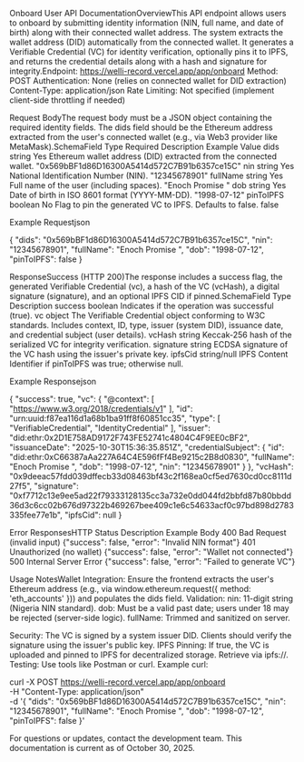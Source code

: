 Onboard User API DocumentationOverviewThis API endpoint allows users to onboard by submitting identity information (NIN, full name, and date of birth) along with their connected wallet address. The system extracts the wallet address (DID) automatically from the connected wallet. It generates a Verifiable Credential (VC) for identity verification, optionally pins it to IPFS, and returns the credential details along with a hash and signature for integrity.Endpoint: https://welli-record.vercel.app/app/onboard
Method: POST
Authentication: None (relies on connected wallet for DID extraction)
Content-Type: application/json
Rate Limiting: Not specified (implement client-side throttling if needed)

Request BodyThe request body must be a JSON object containing the required identity fields. The dids field should be the Ethereum address extracted from the user's connected wallet (e.g., via Web3 provider like MetaMask).SchemaField
Type
Required
Description
Example Value
dids
string
Yes
Ethereum wallet address (DID) extracted from the connected wallet.
"0x569bBF1d86D16300A5414d572C7B91b6357ce15C"
nin
string
Yes
National Identification Number (NIN).
"12345678901"
fullName
string
Yes
Full name of the user (including spaces).
"Enoch Promise "
dob
string
Yes
Date of birth in ISO 8601 format (YYYY-MM-DD).
"1998-07-12"
pinToIPFS
boolean
No
Flag to pin the generated VC to IPFS. Defaults to false.
false

Example Requestjson

{
  "dids": "0x569bBF1d86D16300A5414d572C7B91b6357ce15C",
  "nin": "12345678901",
  "fullName": "Enoch Promise ",
  "dob": "1998-07-12",
  "pinToIPFS": false
}

ResponseSuccess (HTTP 200)The response includes a success flag, the generated Verifiable Credential (vc), a hash of the VC (vcHash), a digital signature (signature), and an optional IPFS CID if pinned.SchemaField
Type
Description
success
boolean
Indicates if the operation was successful (true).
vc
object
The Verifiable Credential object conforming to W3C standards. Includes context, ID, type, issuer (system DID), issuance date, and credential subject (user details).
vcHash
string
Keccak-256 hash of the serialized VC for integrity verification.
signature
string
ECDSA signature of the VC hash using the issuer's private key.
ipfsCid
string/null
IPFS Content Identifier if pinToIPFS was true; otherwise null.

Example Responsejson

{
  "success": true,
  "vc": {
    "@context": [
      "https://www.w3.org/2018/credentials/v1"
    ],
    "id": "urn:uuid:f87ea116d1a68b1ba91ff8f60851cc35",
    "type": [
      "VerifiableCredential",
      "IdentityCredential"
    ],
    "issuer": "did:ethr:0x2D1E758AD9172F743FE52741c4804C4F9EE0cBF2",
    "issuanceDate": "2025-10-30T15:36:35.851Z",
    "credentialSubject": {
      "id": "did:ethr:0xC66387aAa227A64C4E596fFf4Be9215c2B8d0830",
      "fullName": "Enoch Promise ",
      "dob": "1998-07-12",
      "nin": "12345678901"
    }
  },
  "vcHash": "0x9deeac57fdd039dffecb33d08463bf43c2f168ea0cf5ed7630cd0cc8111d27f5",
  "signature": "0xf7712c13e9ee5ad22f79333128135cc3a732e0dd044fd2bbfd87b80bbdd36d3c6cc02b676d97322b469267bee409c1e6c54633acf0c97bd898d2783335fee77e1b",
  "ipfsCid": null
}

Error ResponsesHTTP Status
Description
Example Body
400
Bad Request (invalid input)
{"success": false, "error": "Invalid NIN format"}
401
Unauthorized (no wallet)
{"success": false, "error": "Wallet not connected"}
500
Internal Server Error
{"success": false, "error": "Failed to generate VC"}

Usage NotesWallet Integration: Ensure the frontend extracts the user's Ethereum address (e.g., via window.ethereum.request({ method: 'eth_accounts' })) and populates the dids field.
Validation: nin: 11-digit string (Nigeria NIN standard).
dob: Must be a valid past date; users under 18 may be rejected (server-side logic).
fullName: Trimmed and sanitized on server.

Security: The VC is signed by a system issuer DID. Clients should verify the signature using the issuer's public key.
IPFS Pinning: If true, the VC is uploaded and pinned to IPFS for decentralized storage. Retrieve via ipfs://<cid>.
Testing: Use tools like Postman or curl. Example curl:

curl -X POST https://welli-record.vercel.app/app/onboard \
  -H "Content-Type: application/json" \
  -d '{
    "dids": "0x569bBF1d86D16300A5414d572C7B91b6357ce15C",
    "nin": "12345678901",
    "fullName": "Enoch Promise ",
    "dob": "1998-07-12",
    "pinToIPFS": false
  }'

For questions or updates, contact the development team. This documentation is current as of October 30, 2025.

